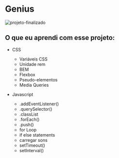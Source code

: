 # Genius
<p align-center>
<img src="genius-jogo-img.png" alt="projeto-finalizado" />
</p>

## O que eu aprendi com esse projeto:

- CSS
  - Variáveis CSS
  - Unidade rem
  - BEM
  - Flexbox
  - Pseudo-elementos
  - Media Queries
  
- Javascript
  - .addEventListener()
  - .querySelector()
  - .classList
  - .forEach()
  - .push()
  - for Loop
  - if else statements
  - carregar sons
  - setTimeout()
  - setInterval()
